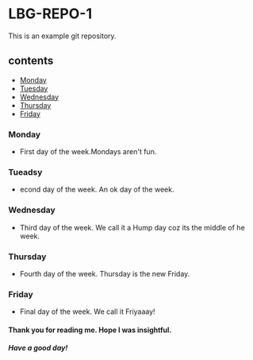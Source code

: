 # LBG-REPO-1
This is an example git repository.
## contents
* [Monday](#monday)
* [Tuesday](#tuesday)
* [Wednesday](#wednesday)
* [Thursday](#thursday)
* [Friday](#friday)


### Monday
* First day of the week.Mondays aren't fun.

### Tueadsy
* econd day of the week. An ok day of the week.

### Wednesday
* Third day of the week. We call it a Hump day coz its the middle of he week.

### Thursday
* Fourth day of the week. Thursday is the new Friday.

### Friday
* Final day of the week. We call it Friyaaay!

#### Thank you for reading me. Hope I was insightful.


##### Have a good day!
 


